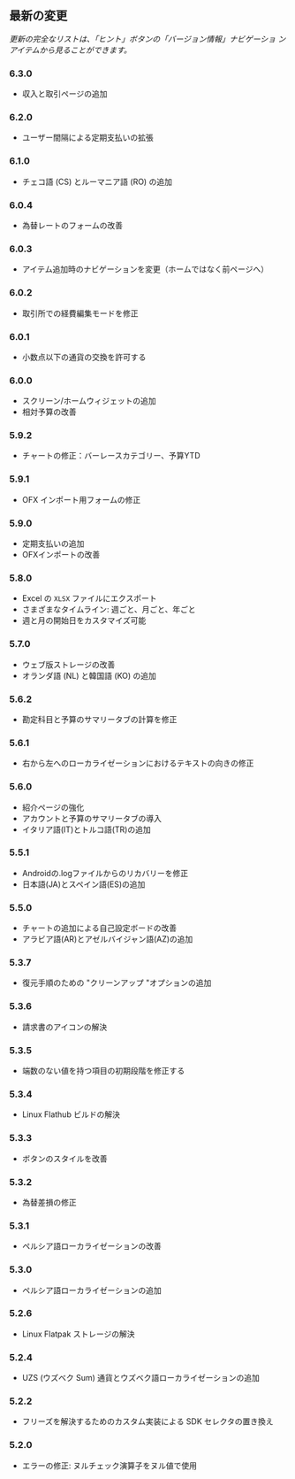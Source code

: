 ## 最新の変更

_更新の完全なリストは、「ヒント」ボタンの「バージョン情報」ナビゲーショ ンアイテムから見ることができます。_

### 6.3.0
- 収入と取引ページの追加

### 6.2.0
- ユーザー間隔による定期支払いの拡張

### 6.1.0
- チェコ語 (CS) とルーマニア語 (RO) の追加

### 6.0.4
- 為替レートのフォームの改善

### 6.0.3
- アイテム追加時のナビゲーションを変更（ホームではなく前ページへ） 

### 6.0.2
- 取引所での経費編集モードを修正

### 6.0.1
- 小数点以下の通貨の交換を許可する

### 6.0.0
- スクリーン/ホームウィジェットの追加
- 相対予算の改善

### 5.9.2
- チャートの修正：バーレースカテゴリー、予算YTD

### 5.9.1
- OFX インポート用フォームの修正

### 5.9.0
- 定期支払いの追加
- OFXインポートの改善

### 5.8.0
- Excel の `XLSX` ファイルにエクスポート
- さまざまなタイムライン: 週ごと、月ごと、年ごと
- 週と月の開始日をカスタマイズ可能

### 5.7.0
- ウェブ版ストレージの改善
- オランダ語 (NL) と韓国語 (KO) の追加

### 5.6.2
- 勘定科目と予算のサマリータブの計算を修正

### 5.6.1
- 右から左へのローカライゼーションにおけるテキストの向きの修正 

### 5.6.0
- 紹介ページの強化
- アカウントと予算のサマリータブの導入
- イタリア語(IT)とトルコ語(TR)の追加

### 5.5.1
- Androidの.logファイルからのリカバリーを修正
- 日本語(JA)とスペイン語(ES)の追加 

### 5.5.0
- チャートの追加による自己設定ボードの改善
- アラビア語(AR)とアゼルバイジャン語(AZ)の追加

### 5.3.7
- 復元手順のための "クリーンアップ "オプションの追加  

### 5.3.6
- 請求書のアイコンの解決

### 5.3.5
- 端数のない値を持つ項目の初期段階を修正する

### 5.3.4
- Linux Flathub ビルドの解決

### 5.3.3
- ボタンのスタイルを改善

### 5.3.2
- 為替差損の修正

### 5.3.1
- ペルシア語ローカライゼーションの改善

### 5.3.0
- ペルシア語ローカライゼーションの追加

### 5.2.6
- Linux Flatpak ストレージの解決

### 5.2.4
- UZS (ウズベク Sum) 通貨とウズベク語ローカライゼーションの追加

### 5.2.2
- フリーズを解決するためのカスタム実装による SDK セレクタの置き換え

### 5.2.0
- エラーの修正: ヌルチェック演算子をヌル値で使用
